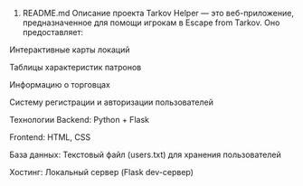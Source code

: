 1. README.md
Описание проекта
Tarkov Helper — это веб-приложение, предназначенное для помощи игрокам в Escape from Tarkov. Оно предоставляет:

Интерактивные карты локаций

Таблицы характеристик патронов

Информацию о торговцах

Систему регистрации и авторизации пользователей

Технологии
Backend: Python + Flask

Frontend: HTML, CSS

База данных: Текстовый файл (users.txt) для хранения пользователей

Хостинг: Локальный сервер (Flask dev-сервер)
